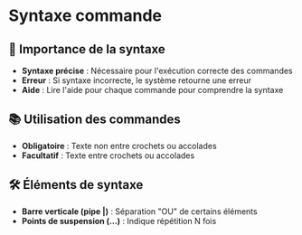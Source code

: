 # Syntaxe commande

## **📜 Importance de la syntaxe**

- **Syntaxe précise** : Nécessaire pour l'exécution correcte des commandes
- **Erreur** : Si syntaxe incorrecte, le système retourne une erreur
- **Aide** : Lire l'aide pour chaque commande pour comprendre la syntaxe



## **📚 Utilisation des commandes**

- **Obligatoire** : Texte non entre crochets ou accolades
- **Facultatif** : Texte entre crochets ou accolades



## **🛠 Éléments de syntaxe**

- **Barre verticale (pipe |)** : Séparation "OU" de certains éléments
- **Points de suspension (...)** : Indique répétition N fois

